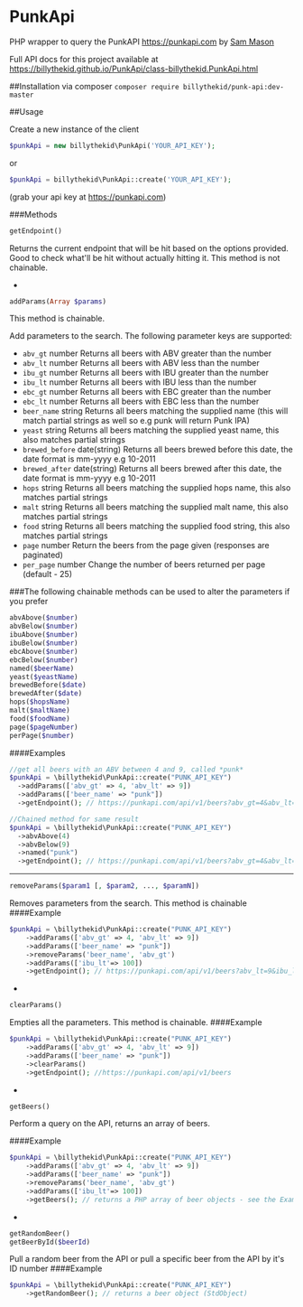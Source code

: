 # PunkApi
PHP wrapper to query the PunkAPI https://punkapi.com by [Sam Mason](https://twitter.com/samjbmason)

Full API docs for this project available at https://billythekid.github.io/PunkApi/class-billythekid.PunkApi.html

##Installation
via composer `composer require billythekid/punk-api:dev-master`

##Usage

Create a new instance of the client
```php
$punkApi = new billythekid\PunkApi('YOUR_API_KEY');
```
or
```php
$punkApi = billythekid\PunkApi::create('YOUR_API_KEY');
```
(grab your api key at https://punkapi.com)

###Methods

```php
getEndpoint()
```
Returns the current endpoint that will be hit based on the options provided. Good to check what'll be hit without actually hitting it.
This method is not chainable.

-
```php
addParams(Array $params)
```
This method is chainable.

Add parameters to the search. The following parameter keys are supported:
* `abv_gt`        number        Returns all beers with ABV greater than the number
* `abv_lt`        number        Returns all beers with ABV less than the number
* `ibu_gt`        number        Returns all beers with IBU greater than the number
* `ibu_lt`        number        Returns all beers with IBU less than the number
* `ebc_gt`        number        Returns all beers with EBC greater than the number
* `ebc_lt`        number        Returns all beers with EBC less than the number
* `beer_name`     string        Returns all beers matching the supplied name (this will match partial strings as well so e.g punk will return Punk IPA)
* `yeast`         string        Returns all beers matching the supplied yeast name, this also matches partial strings
* `brewed_before` date(string)  Returns all beers brewed before this date, the date format is mm-yyyy e.g 10-2011
* `brewed_after`  date(string)  Returns all beers brewed after this date, the date format is mm-yyyy e.g 10-2011
* `hops`          string        Returns all beers matching the supplied hops name, this also matches partial strings
* `malt`          string        Returns all beers matching the supplied malt name, this also matches partial strings
* `food`          string        Returns all beers matching the supplied food string, this also matches partial strings
* `page`          number        Return the beers from the page given (responses are paginated)
* `per_page`      number        Change the number of beers returned per page (default - 25)

###The following chainable methods can be used to alter the parameters if you prefer

```php
abvAbove($number)
abvBelow($number)
ibuAbove($number)
ibuBelow($number)
ebcAbove($number)
ebcBelow($number)
named($beerName)
yeast($yeastName)
brewedBefore($date)
brewedAfter($date)
hops($hopsName)
malt($maltName)
food($foodName)
page($pageNumber)
perPage($number)
```

####Examples
```php
//get all beers with an ABV between 4 and 9, called *punk*
$punkApi = \billythekid\PunkApi::create("PUNK_API_KEY")
  ->addParams(['abv_gt' => 4, 'abv_lt' => 9])
  ->addParams(['beer_name' => "punk"])
  ->getEndpoint(); // https://punkapi.com/api/v1/beers?abv_gt=4&abv_lt=9&beer_name=punk

//Chained method for same result
$punkApi = \billythekid\PunkApi::create("PUNK_API_KEY")
  ->abvAbove(4)
  ->abvBelow(9)
  ->named("punk")
  ->getEndpoint(); // https://punkapi.com/api/v1/beers?abv_gt=4&abv_lt=9&beer_name=punk
```

---
```php
removeParams($param1 [, $param2, ..., $paramN])
```
Removes parameters from the search. This method is chainable
####Example
```php
$punkApi = \billythekid\PunkApi::create("PUNK_API_KEY")
    ->addParams(['abv_gt' => 4, 'abv_lt' => 9])
    ->addParams(['beer_name' => "punk"])
    ->removeParams('beer_name', 'abv_gt')
    ->addParams(['ibu_lt'=> 100])
    ->getEndpoint(); // https://punkapi.com/api/v1/beers?abv_lt=9&ibu_lt=100
```

-

```php
clearParams()
```
Empties all the parameters. This method is chainable.
####Example
```php
$punkApi = \billythekid\PunkApi::create("PUNK_API_KEY")
    ->addParams(['abv_gt' => 4, 'abv_lt' => 9])
    ->addParams(['beer_name' => "punk"])
    ->clearParams()
    ->getEndpoint(); //https://punkapi.com/api/v1/beers
```
-
```php
getBeers()
```
Perform a query on the API, returns an array of beers.

####Example
```php
$punkApi = \billythekid\PunkApi::create("PUNK_API_KEY")
    ->addParams(['abv_gt' => 4, 'abv_lt' => 9])
    ->addParams(['beer_name' => "punk"])
    ->removeParams('beer_name', 'abv_gt')
    ->addParams(['ibu_lt'=> 100])
    ->getBeers(); // returns a PHP array of beer objects - see the Example JSON Response at https://punkapi.com/documentation
```
-

```php
getRandomBeer()
getBeerById($beerId)
```
Pull a random beer from the API or pull a specific beer from the API by it's ID number 
####Example
```php
$punkApi = \billythekid\PunkApi::create("PUNK_API_KEY")
    ->getRandomBeer(); // returns a beer object (StdObject) 
```